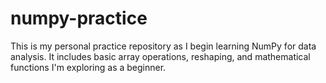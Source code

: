# numpy-practice
This is my personal practice repository as I begin learning NumPy for data analysis. It includes basic array operations, reshaping, and mathematical functions I'm exploring as a beginner.
